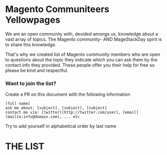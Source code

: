 # Magento Communiteers Yellowpages

We are an open community with, devided amongs us, knowledge about a vast array of topics. The Magento community- AND MageStackDay spirit is to share this knowledge.

That's why we created list of Magento community members who are open to questions about the topic they indicate which you can ask them by the contact info they provided. 
These people offer you their help for free so please be kind and respectful.

### Want to join the list?
Create a PR on this document with the following information

```
[full name]
ask me about: [subject], [subject], [subject]
contact me via: [twitter](http://twitter.com/user), [email](mailto:info@domain.com), ... etc
```

Try to add yourself in alphabetical order by last name

# THE LIST

